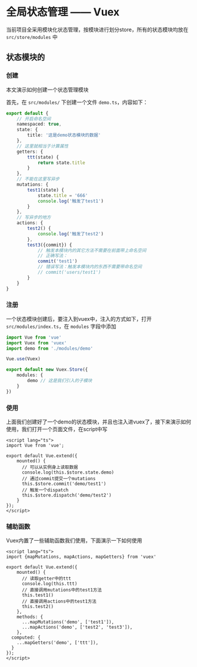 # 全局状态管理 —— Vuex

当前项目全采用模块化状态管理，按模块进行划分store，所有的状态模块均放在 `src/store/modules` 中

## 状态模块的

### 创建
本文演示如何创建一个状态管理模块

首先，在 `src/modules/` 下创建一个文件 `demo.ts`，内容如下：
```ts
export default {
    // 开启命名空间
    namespaced: true,
    state: {
        title: '这是demo状态模块的数据'
    },
    // 这里就相当于计算属性
    getters: {
        ttt(state) {
            return state.title
        }
    },
    // 不能在这里写异步
    mutations: {
        test1(state) {
            state.title = '666'
            console.log('触发了test1')
        }
    },
    // 写异步的地方
    actions: {
        test2() {
            console.log('触发了test2')
        },
        test3({commit}) {
            // 触发本模块内的其它方法不需要在前面带上命名空间
            // 正确写法：
            commit('test1')
            // 错误写法：触发本模块内的东西不需要带命名空间
            // commit('users/test1')
        }
    }
}
```

### 注册
一个状态模块创建后，要注入到vuex中，注入的方式如下，打开 `src/modules/index.ts`，在 `modules` 字段中添加
```ts
import Vue from 'vue'
import Vuex from 'vuex'
import demo from './modules/demo'

Vue.use(Vuex)

export default new Vuex.Store({
    modules: {
        demo // 这是我们引入的子模块
    }
})
```

### 使用
上面我们创建好了一个demo的状态模块，并且也注入进vuex了，接下来演示如何使用，我们打开一个页面文件，在script中写
```vue
<script lang="ts">
import Vue from 'vue';

export default Vue.extend({
	mounted() {
      // 可以从实例身上读取数据
      console.log(this.$store.state.demo)
      // 通过commit提交一个mutations
      this.$store.commit('demo/test1')
      // 触发一个dispatch
      this.$store.dispatch('demo/test2')
    }
});
</script>
```

### 辅助函数
Vuex内置了一些辅助函数我们使用，下面演示一下如何使用
```vue
<script lang="ts">
import {mapMutations, mapActions, mapGetters} from 'vuex'

export default Vue.extend({
	mounted() {
      // 读取getter中的ttt
      console.log(this.ttt)
      // 直接调用mutations中的test1方法
      this.test1()
      // 直接调用actions中的test1方法
      this.test2()
    },
    methods: {
      ...mapMutations('demo', ['test1']),
      ...mapActions('demo', ['test2', 'test3']),
    },
  computed: {
    ...mapGetters('demo', ['ttt']),
  }
});
</script>
```
